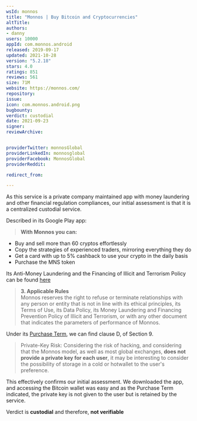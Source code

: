 ```yaml
---
wsId: monnos
title: "Monnos | Buy Bitcoin and Cryptocurrencies"
altTitle: 
authors:
- danny
users: 10000
appId: com.monnos.android
released: 2019-09-17
updated: 2021-10-28
version: "5.2.18"
stars: 4.0
ratings: 851
reviews: 561
size: 71M
website: https://monnos.com/
repository: 
issue: 
icon: com.monnos.android.png
bugbounty: 
verdict: custodial
date: 2021-09-23
signer: 
reviewArchive:


providerTwitter: monnosGlobal
providerLinkedIn: monnosglobal
providerFacebook: MonnosGlobal
providerReddit: 

redirect_from:

---
```



As this service is a private company maintained app with money laundering and other financial regulation compliances, our initial assessment is that it is a centralized custodial service. 

Described in its Google Play app:

> **With Monnos you can:**
- Buy and sell more than 60 cryptos effortlessly
- Copy the strategies of experienced traders, mirroring everything they do
- Get a card with up to 5% cashback to use your crypto in the daily basis
- Purchase the MNS token

Its Anti-Money Laundering and the Financing of Illicit and Terrorism Policy can be found [here](https://monnos.com/br/legal/#pld-ft)

> **3. Applicable Rules**<br>
Monnos reserves the right to refuse or terminate relationships with any person or entity that is not in line with its ethical principles, its Terms of Use, its Data Policy, its Money Laundering and Financing Prevention Policy of Illicit and Terrorism, or with any other document that indicates the parameters of performance of Monnos.

Under its [Purchase Term](https://monnos.com/br/legal/#termo-de-compra), we can find clause D, of Section 9.

>Private-Key Risk: Considering the risk of hacking, and considering that the Monnos model, as well as most global exchanges, **does not provide a private key for each user**, it may be interesting to consider the possibility of storage in a cold or hotwallet to the user's preference.

This effectively confirms our initial assessment. We downloaded the app, and accessing the Bitcoin wallet was easy and as the Purchase Term indicated, the private key is not given to the user but is retained by the service. 

Verdict is **custodial** and therefore, **not verifiable**